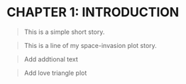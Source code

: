 # CHAPTER 1: INTRODUCTION

>This is a simple short story.

>This is a line of my space-invasion plot story.

> Add addtional text

> Add love triangle plot